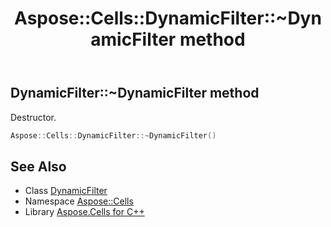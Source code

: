 ﻿---
title: Aspose::Cells::DynamicFilter::~DynamicFilter method
linktitle: ~DynamicFilter
second_title: Aspose.Cells for C++ API Reference
description: 'Aspose::Cells::DynamicFilter::~DynamicFilter method. Destructor in C++.'
type: docs
weight: 200
url: /cpp/aspose.cells/dynamicfilter/~dynamicfilter/
---
## DynamicFilter::~DynamicFilter method


Destructor.

```cpp
Aspose::Cells::DynamicFilter::~DynamicFilter()
```

## See Also

* Class [DynamicFilter](../)
* Namespace [Aspose::Cells](../../)
* Library [Aspose.Cells for C++](../../../)
